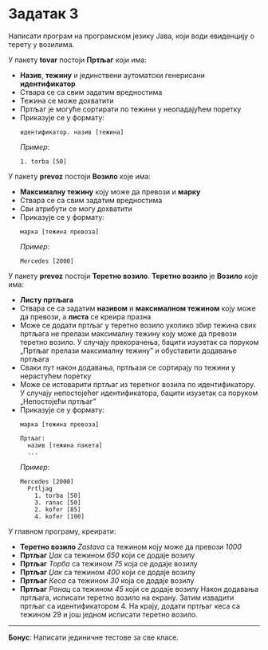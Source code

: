 # Задатак 3

Написати програм на програмском језику Јава, који води евиденцију о терету у возилима.

У пакету **tovar** постоји **Пртљаг** који има:
* **Назив**, **тежину** и јединствени аутоматски генерисани **идентификатор**
* Ствара се са свим задатим вредностима
* Тежина се може дохватити
* Пртљаг је могуће сортирати по тежини у неопадајућем поретку
* Приказује се у формату:
  ```
  идентификатор. назив [тежина]
  ```
  *Пример*: 
  ```
  1. torba [50]
  ```

У пакету **prevoz** постоји **Возило** које има:
* **Максималну тежину** коју може да превози и **марку**
* Ствара се са свим задатим вредностима
* Сви атрибути се могу дохватити
* Приказује се у формату:
  ```
  марка [тежина превоза]
  ```
  *Пример*:
  ```
  Mercedes [2000]
  ```

У пакету **prevoz** постоји **Теретно возило**. **Теретно возило** је **Возило** које има:
* **Листу пртљага**
* Ствара се са задатим **називом** и **максималном тежином** коју може да превози, а **листа** се креира празна
* Може се додати пртљаг у теретно возило уколико збир тежина свих пртљага не прелази максималну тежину коју може да превози теретно возило.
  У случају прекорачења, бацити изузетак са поруком „Пртљаг прелази максималну тежину” и обуставити додавање пртљага
* Сваки пут након додавања, пртљази се сортирају по тежини у нерастућем поретку
* Може се истоварити пртљаг из теретног возила по идентификатору.
  У случају непостојећег идентификатора, бацити изузетак са поруком „Непостојећи пртљаг”
* Приказује се у формату:
  ```
  марка [тежина превоза]
  
  Пртљаг:
    назив [тежина пакета]
    ...
  ```
  *Пример*:
  ```
  Mercedes [2000]
    Prtljag
      1. torba [50]
      3. ranac [50]
      2. kofer [85]
      4. kofer [100]
  ```

У главном програму, креирати:
* **Теретно возило** *Zastava* са тежином коју може да превози *1000*
* **Пртљаг** *Џак* са тежином *650* који се додаје возилу
* **Пртљаг** *Торба* са тежином *75* која се додаје возилу
* **Пртљаг** *Џак* са тежином *400* који се додаје возилу
* **Пртљаг** *Кеса* са тежином *30* која се додаје возилу
* **Пртљаг** *Ранац* са тежином *45* који се додаје возилу
Након додавања пртљага, исписати теретно возило на екрану.
Затим извадити пртљаг са идентификатором 4.
На крају, додати пртљаг кеса са тежином 29 и још једном исписати теретно возило.

---
**Бонус**: Написати јединичне тестове за све класе.
